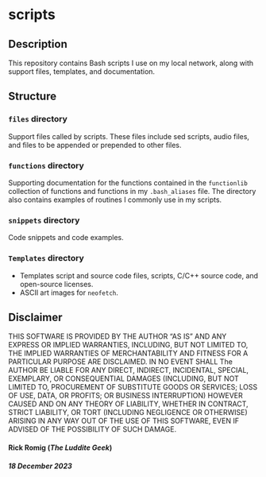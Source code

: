 # scripts

## Description

This repository contains Bash scripts I use on my local network, along with support files, templates, and documentation.

## Structure

### `files` directory

Support files called by scripts. These files include sed scripts, audio files, and files to be appended or prepended to other files.

### `functions` directory

Supporting documentation for the functions contained in the `functionlib` collection of functions and functions in my `.bash_aliases` file. The directory also contains examples of routines I commonly use in my scripts.

### `snippets` directory

Code snippets and code examples.

### `Templates` directory

- Templates script and source code files, scripts, C/C++ source code, and open-source licenses.
- ASCII art images for `neofetch`.

## Disclaimer
THIS SOFTWARE IS PROVIDED BY THE AUTHOR “AS IS” AND ANY EXPRESS OR IMPLIED WARRANTIES, INCLUDING, BUT NOT LIMITED TO, THE IMPLIED WARRANTIES OF MERCHANTABILITY AND FITNESS FOR A PARTICULAR PURPOSE ARE DISCLAIMED. IN NO EVENT SHALL The AUTHOR BE LIABLE FOR ANY DIRECT, INDIRECT, INCIDENTAL, SPECIAL, EXEMPLARY, OR CONSEQUENTIAL DAMAGES (INCLUDING, BUT NOT LIMITED TO, PROCUREMENT OF SUBSTITUTE GOODS OR SERVICES; LOSS OF USE, DATA, OR PROFITS; OR BUSINESS INTERRUPTION) HOWEVER CAUSED AND ON ANY THEORY OF LIABILITY, WHETHER IN CONTRACT, STRICT LIABILITY, OR TORT (INCLUDING NEGLIGENCE OR OTHERWISE) ARISING IN ANY WAY OUT OF THE USE OF THIS SOFTWARE, EVEN IF ADVISED OF THE POSSIBILITY OF SUCH DAMAGE.

#### Rick Romig (*The Luddite Geek*)
##### 18 December 2023